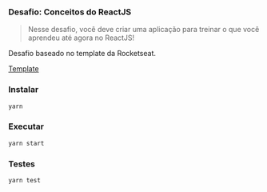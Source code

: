 ### Desafio: Conceitos do ReactJS

> Nesse desafio, você deve criar uma aplicação para treinar o que você aprendeu até agora no ReactJS!

Desafio baseado no template da Rocketseat.

[Template](https://github.com/Rocketseat/gostack-template-conceitos-reactjs)

### Instalar

```js
yarn 
```

### Executar

```js
yarn start
```

### Testes

```js
yarn test
```